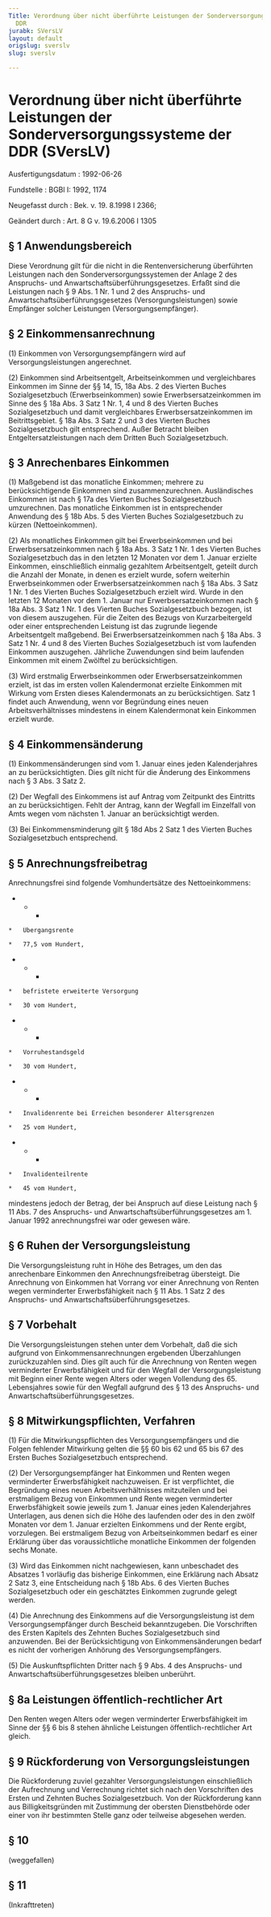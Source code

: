 ```yaml
---
Title: Verordnung über nicht überführte Leistungen der Sonderversorgungssysteme der
  DDR
jurabk: SVersLV
layout: default
origslug: sverslv
slug: sverslv

---
```


# Verordnung über nicht überführte Leistungen der Sonderversorgungssysteme der DDR (SVersLV)

Ausfertigungsdatum
:   1992-06-26

Fundstelle
:   BGBl I: 1992, 1174

Neugefasst durch
:   Bek. v. 19. 8.1998 I 2366;

Geändert durch
:   Art. 8 G v. 19.6.2006 I 1305


## § 1 Anwendungsbereich

Diese Verordnung gilt für die nicht in die Rentenversicherung überführten Leistungen nach den Sonderversorgungssystemen der Anlage 2 des Anspruchs- und Anwartschaftsüberführungsgesetzes. Erfaßt sind die Leistungen nach § 9 Abs. 1 Nr. 1 und 2 des Anspruchs- und Anwartschaftsüberführungsgesetzes (Versorgungsleistungen) sowie Empfänger solcher Leistungen (Versorgungsempfänger).


## § 2 Einkommensanrechnung

(1) Einkommen von Versorgungsempfängern wird auf Versorgungsleistungen angerechnet.

(2) Einkommen sind Arbeitsentgelt, Arbeitseinkommen und vergleichbares Einkommen im Sinne der §§ 14, 15, 18a Abs. 2 des Vierten Buches Sozialgesetzbuch (Erwerbseinkommen) sowie Erwerbsersatzeinkommen im Sinne des § 18a Abs. 3 Satz 1 Nr. 1, 4 und 8 des Vierten Buches Sozialgesetzbuch und damit vergleichbares Erwerbsersatzeinkommen im Beitrittsgebiet. § 18a Abs. 3 Satz 2 und 3 des Vierten Buches Sozialgesetzbuch gilt entsprechend. Außer Betracht bleiben Entgeltersatzleistungen nach dem Dritten Buch Sozialgesetzbuch.


## § 3 Anrechenbares Einkommen

(1) Maßgebend ist das monatliche Einkommen; mehrere zu berücksichtigende Einkommen sind zusammenzurechnen. Ausländisches Einkommen ist nach § 17a des Vierten Buches Sozialgesetzbuch umzurechnen. Das monatliche Einkommen ist in entsprechender Anwendung des § 18b Abs. 5 des Vierten Buches Sozialgesetzbuch zu kürzen (Nettoeinkommen).

(2) Als monatliches Einkommen gilt bei Erwerbseinkommen und bei Erwerbsersatzeinkommen nach § 18a Abs. 3 Satz 1 Nr. 1 des Vierten Buches Sozialgesetzbuch das in den letzten 12 Monaten vor dem 1. Januar erzielte Einkommen, einschließlich einmalig gezahltem Arbeitsentgelt, geteilt durch die Anzahl der Monate, in denen es erzielt wurde, sofern weiterhin Erwerbseinkommen oder Erwerbsersatzeinkommen nach § 18a Abs. 3 Satz 1 Nr. 1 des Vierten Buches Sozialgesetzbuch erzielt wird. Wurde in den letzten 12 Monaten vor dem 1. Januar nur Erwerbsersatzeinkommen nach § 18a Abs. 3 Satz 1 Nr. 1 des Vierten Buches Sozialgesetzbuch bezogen, ist von diesem auszugehen. Für die Zeiten des Bezugs von Kurzarbeitergeld oder einer entsprechenden Leistung ist das zugrunde liegende Arbeitsentgelt maßgebend. Bei Erwerbsersatzeinkommen nach § 18a Abs. 3 Satz 1 Nr. 4 und 8 des Vierten Buches Sozialgesetzbuch ist vom laufenden Einkommen auszugehen. Jährliche Zuwendungen sind beim laufenden Einkommen mit einem Zwölftel zu berücksichtigen.

(3) Wird erstmalig Erwerbseinkommen oder Erwerbsersatzeinkommen erzielt, ist das im ersten vollen Kalendermonat erzielte Einkommen mit Wirkung vom Ersten dieses Kalendermonats an zu berücksichtigen. Satz 1 findet auch Anwendung, wenn vor Begründung eines neuen Arbeitsverhältnisses mindestens in einem Kalendermonat kein Einkommen erzielt wurde.


## § 4 Einkommensänderung

(1) Einkommensänderungen sind vom 1. Januar eines jeden Kalenderjahres an zu berücksichtigten. Dies gilt nicht für die Änderung des Einkommens nach § 3 Abs. 3 Satz 2.

(2) Der Wegfall des Einkommens ist auf Antrag vom Zeitpunkt des Eintritts an zu berücksichtigen. Fehlt der Antrag, kann der Wegfall im Einzelfall von Amts wegen vom nächsten 1. Januar an berücksichtigt werden.

(3) Bei Einkommensminderung gilt § 18d Abs 2 Satz 1 des Vierten Buches Sozialgesetzbuch entsprechend.


## § 5 Anrechnungsfreibetrag

Anrechnungsfrei sind folgende Vomhundertsätze des Nettoeinkommens:

*    *   -

    *   Übergangsrente

    *   77,5 vom Hundert,


*    *   -

    *   befristete erweiterte Versorgung

    *   30 vom Hundert,


*    *   -

    *   Vorruhestandsgeld

    *   30 vom Hundert,


*    *   -

    *   Invalidenrente bei Erreichen besonderer Altersgrenzen

    *   25 vom Hundert,


*    *   -

    *   Invalidenteilrente

    *   45 vom Hundert,



mindestens jedoch der Betrag, der bei Anspruch auf diese Leistung nach § 11 Abs. 7 des Anspruchs- und Anwartschaftsüberführungsgesetzes am 1. Januar 1992 anrechnungsfrei war oder gewesen wäre.


## § 6 Ruhen der Versorgungsleistung

Die Versorgungsleistung ruht in Höhe des Betrages, um den das anrechenbare Einkommen den Anrechnungsfreibetrag übersteigt. Die Anrechnung von Einkommen hat Vorrang vor einer Anrechnung von Renten wegen verminderter Erwerbsfähigkeit nach § 11 Abs. 1 Satz 2 des Anspruchs- und Anwartschaftsüberführungsgesetzes.


## § 7 Vorbehalt

Die Versorgungsleistungen stehen unter dem Vorbehalt, daß die sich aufgrund von Einkommensanrechnungen ergebenden Überzahlungen zurückzuzahlen sind. Dies gilt auch für die Anrechnung von Renten wegen verminderter Erwerbsfähigkeit und für den Wegfall der Versorgungsleistung mit Beginn einer Rente wegen Alters oder wegen Vollendung des 65. Lebensjahres sowie für den Wegfall aufgrund des § 13 des Anspruchs- und Anwartschaftsüberführungsgesetzes.


## § 8 Mitwirkungspflichten, Verfahren

(1) Für die Mitwirkungspflichten des Versorgungsempfängers und die Folgen fehlender Mitwirkung gelten die §§ 60 bis 62 und 65 bis 67 des Ersten Buches Sozialgesetzbuch entsprechend.

(2) Der Versorgungsempfänger hat Einkommen und Renten wegen verminderter Erwerbsfähigkeit nachzuweisen. Er ist verpflichtet, die Begründung eines neuen Arbeitsverhältnisses mitzuteilen und bei erstmaligem Bezug von Einkommen und Rente wegen verminderter Erwerbsfähigkeit sowie jeweils zum 1. Januar eines jeden Kalenderjahres Unterlagen, aus denen sich die Höhe des laufenden oder des in den zwölf Monaten vor dem 1. Januar erzielten Einkommens und der Rente ergibt, vorzulegen. Bei erstmaligem Bezug von Arbeitseinkommen bedarf es einer Erklärung über das voraussichtliche monatliche Einkommen der folgenden sechs Monate.

(3) Wird das Einkommen nicht nachgewiesen, kann unbeschadet des Absatzes 1 vorläufig das bisherige Einkommen, eine Erklärung nach Absatz 2 Satz 3, eine Entscheidung nach § 18b Abs. 6 des Vierten Buches Sozialgesetzbuch oder ein geschätztes Einkommen zugrunde gelegt werden.

(4) Die Anrechnung des Einkommens auf die Versorgungsleistung ist dem Versorgungsempfänger durch Bescheid bekanntzugeben. Die Vorschriften des Ersten Kapitels des Zehnten Buches Sozialgesetzbuch sind anzuwenden. Bei der Berücksichtigung von Einkommensänderungen bedarf es nicht der vorherigen Anhörung des Versorgungsempfängers.

(5) Die Auskunftspflichten Dritter nach § 9 Abs. 4 des Anspruchs- und Anwartschaftsüberführungsgesetzes bleiben unberührt.


## § 8a Leistungen öffentlich-rechtlicher Art

Den Renten wegen Alters oder wegen verminderter Erwerbsfähigkeit im Sinne der §§ 6 bis 8 stehen ähnliche Leistungen öffentlich-rechtlicher Art gleich.


## § 9 Rückforderung von Versorgungsleistungen

Die Rückforderung zuviel gezahlter Versorgungsleistungen einschließlich der Aufrechnung und Verrechnung richtet sich nach den Vorschriften des Ersten und Zehnten Buches Sozialgesetzbuch. Von der Rückforderung kann aus Billigkeitsgründen mit Zustimmung der obersten Dienstbehörde oder einer von ihr bestimmten Stelle ganz oder teilweise abgesehen werden.


## § 10

(weggefallen)


## § 11

(Inkrafttreten)

